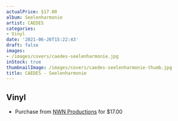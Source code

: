 ```yaml
---
actualPrice: $17.00
album: Seelenharmonie
artist: CAEDES
categories:
- Vinyl
date: '2021-06-26T15:22:43'
draft: false
images:
- /images/covers/caedes-seelenharmonie.jpg
inStock: true
thumbnailImage: /images/covers/caedes-seelenharmonie-thumb.jpg
title: CAEDES - Seelenharmonie
---
```


## Vinyl
* Purchase from [NWN Productions](http://shop.nwnprod.com/index.php?route=product/product&path=75&product_id=13461&sort=pd.name&order=ASC) for $17.00
